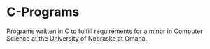 # C-Programs

Programs written in C to fulfill requirements for a minor in Computer Science at the University of Nebraska at Omaha.
